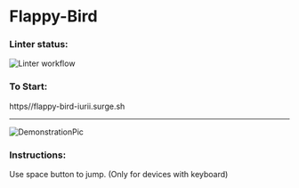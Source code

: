 # Flappy-Bird

### Linter status:
![Linter workflow](https://github.com/iFoxtrot33/Flappy-Bird/actions/workflows/lint.yml/badge.svg)
### To Start:
https//flappy-bird-iurii.surge.sh
____________________________
![DemonstrationPic](https://user-images.githubusercontent.com/102408798/206429911-dc3952f8-11cb-4004-98fc-6f37fbc24518.png)

### Instructions:
Use space button to jump.
(Only for devices with keyboard) 

